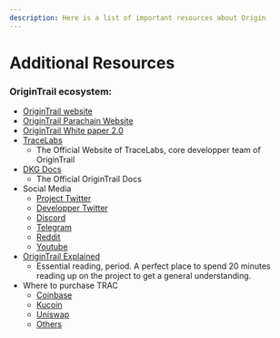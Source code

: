 ```yaml
---
description: Here is a list of important resources about Origin
---
```


# Additional Resources

### **OriginTrail ecosystem:**

* [OriginTrail website](https://origintrail.io/)
* [OriginTrail Parachain Website](https://parachain.origintrail.io)
* [OriginTrail White paper 2.0](https://parachain.origintrail.io/whitepaper)
* [TraceLabs](https://tracelabs.io/)
  * The Official Website of TraceLabs, core developper team of OriginTrail
* [DKG Docs](https://docs.origintrail.io/)
  * The Official OriginTrail Docs
* Social Media
  * [Project Twitter](https://twitter.com/origin\_trail)
  * [Developper Twitter](https://twitter.com/OriginTrailDev)
  * [Discord](https://discord.gg/uCJr6Fnd)
  * [Telegram](https://t.me/OriginTrail)
  * [Reddit](https://www.reddit.com/r/OriginTrail/)
  * [Youtube](https://www.youtube.com/c/OriginTrail)
* [OriginTrail Explained](https://origintrailexplained.info/)
  * Essential reading, period. A perfect place to spend 20 minutes reading up on the project to get a general understanding.
* Where to purchase TRAC
  * [Coinbase](https://www.coinbase.com/price/origintrail)
  * [Kucoin](https://www.kucoin.com/trade/TRAC-BTC)
  * [Uniswap](https://v2.info.uniswap.org/pair/0x1a58aa618df8f1ec282748fef6185c1a1cc2faa6)
  * [Others](https://www.coingecko.com/en/coins/origintrail#markets)
